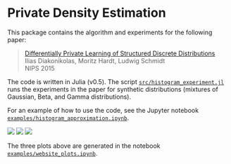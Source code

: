 # Private Density Estimation

This package contains the algorithm and experiments for the following paper: 

> [Differentially Private Learning of Structured Discrete Distributions](https://papers.nips.cc/paper/5713-differentially-private-learning-of-structured-discrete-distributions)  
> Ilias Diakonikolas, Moritz Hardt, Ludwig Schmidt  
> NIPS 2015


The code is written in Julia (v0.5). The script [`src/histogram_experiment.jl`](https://github.com/ludwigschmidt/private_density/blob/master/src/histogram_experiment.jl) runs the experiments in the paper for synthetic distributions (mixtures of Gaussian, Beta, and Gamma distributions).

For an example of how to use the code, see the Jupyter notebook [`examples/histogram_approximation.ipynb`](https://github.com/ludwigschmidt/private_density/blob/master/examples/histogram_approximation.ipynb).

![](https://cdn.rawgit.com/ludwigschmidt/private_density/36b39972fa4116c022d587af6aff6d2d91426ec6/output/gmm.svg) ![](https://cdn.rawgit.com/ludwigschmidt/private_density/36b39972fa4116c022d587af6aff6d2d91426ec6/output/non_private.svg) ![](https://cdn.rawgit.com/ludwigschmidt/private_density/36b39972fa4116c022d587af6aff6d2d91426ec6/output/private.svg)

The three plots above are generated in the notebook [`examples/website_plots.ipynb`](https://github.com/ludwigschmidt/private_density/blob/master/examples/website_plots.ipynb).
